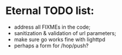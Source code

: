 # Eternal TODO list:

* address all FIXMEs in the code;
* sanitization & validation of url parameters;
* make sure go works fine with lighttpd
* perhaps a form for /hop/push?
